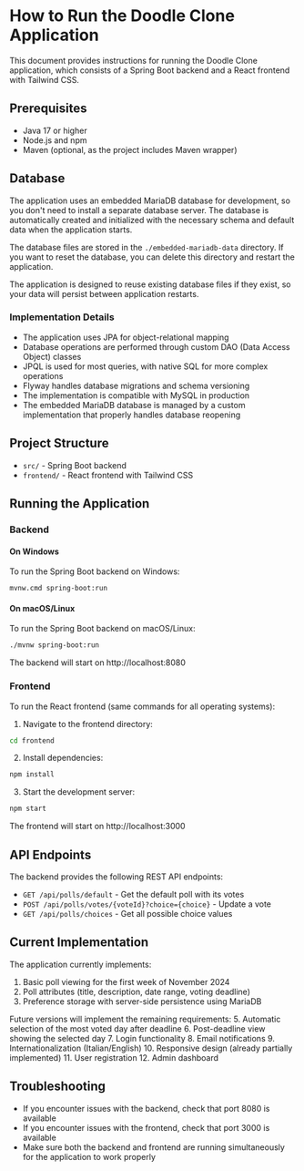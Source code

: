 # How to Run the Doodle Clone Application

This document provides instructions for running the Doodle Clone application, which consists of a Spring Boot backend and a React frontend with Tailwind CSS.

## Prerequisites

- Java 17 or higher
- Node.js and npm
- Maven (optional, as the project includes Maven wrapper)

## Database

The application uses an embedded MariaDB database for development, so you don't need to install a separate database server. The database is automatically created and initialized with the necessary schema and default data when the application starts.

The database files are stored in the `./embedded-mariadb-data` directory. If you want to reset the database, you can delete this directory and restart the application.

The application is designed to reuse existing database files if they exist, so your data will persist between application restarts.

### Implementation Details

- The application uses JPA for object-relational mapping
- Database operations are performed through custom DAO (Data Access Object) classes
- JPQL is used for most queries, with native SQL for more complex operations
- Flyway handles database migrations and schema versioning
- The implementation is compatible with MySQL in production
- The embedded MariaDB database is managed by a custom implementation that properly handles database reopening

## Project Structure

- `src/` - Spring Boot backend
- `frontend/` - React frontend with Tailwind CSS

## Running the Application

### Backend

#### On Windows

To run the Spring Boot backend on Windows:

```
mvnw.cmd spring-boot:run
```

#### On macOS/Linux

To run the Spring Boot backend on macOS/Linux:

```bash
./mvnw spring-boot:run
```

The backend will start on http://localhost:8080

### Frontend

To run the React frontend (same commands for all operating systems):

1. Navigate to the frontend directory:
```bash
cd frontend
```

2. Install dependencies:
```bash
npm install
```

3. Start the development server:
```bash
npm start
```

The frontend will start on http://localhost:3000

## API Endpoints

The backend provides the following REST API endpoints:

- `GET /api/polls/default` - Get the default poll with its votes
- `POST /api/polls/votes/{voteId}?choice={choice}` - Update a vote
- `GET /api/polls/choices` - Get all possible choice values

## Current Implementation

The application currently implements:

1. Basic poll viewing for the first week of November 2024
2. Poll attributes (title, description, date range, voting deadline)
3. Preference storage with server-side persistence using MariaDB

Future versions will implement the remaining requirements:
5. Automatic selection of the most voted day after deadline
6. Post-deadline view showing the selected day
7. Login functionality
8. Email notifications
9. Internationalization (Italian/English)
10. Responsive design (already partially implemented)
11. User registration
12. Admin dashboard

## Troubleshooting

- If you encounter issues with the backend, check that port 8080 is available
- If you encounter issues with the frontend, check that port 3000 is available
- Make sure both the backend and frontend are running simultaneously for the application to work properly
